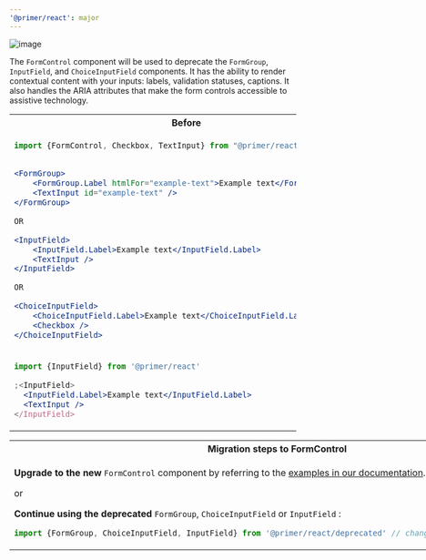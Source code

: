 ```yaml
---
'@primer/react': major
---
```


![image](https://user-images.githubusercontent.com/13340707/154948443-60d70cc7-4f26-444f-8366-7963336be53c.png)

The `FormControl` component will be used to deprecate the `FormGroup`, `InputField`, and `ChoiceInputField` components. It has the ability to render contextual content with your inputs: labels, validation statuses, captions. It also handles the ARIA attributes that make the form controls accessible to assistive technology.

<table>
<tr>
<th> Before </th> <th> After </th>
</tr>
<tr>
<td valign="top">

```jsx
import {FormControl, Checkbox, TextInput} from "@primer/react"


<FormGroup>
    <FormGroup.Label htmlFor="example-text">Example text</FormGroup.Label>
    <TextInput id="example-text" />
</FormGroup>

OR

<InputField>
    <InputField.Label>Example text</InputField.Label>
    <TextInput />
</InputField>

OR

<ChoiceInputField>
    <ChoiceInputField.Label>Example text</ChoiceInputField.Label>
    <Checkbox />
</ChoiceInputField>

```

</td>
<td valign="top">

```jsx
import {FormGroup, TextInput} from "@primer/react"

<FormControl>
  <FormControl.Label>Example text</FormControl.Label>
  <TextInput />
</FormControl>

OR

<FormControl>
  <FormControl.Label>Example text</FormControl.Label>
  <Checkbox />
</FormControl>

```

</td>
</tr>
<tr>
<td valign="top">

```jsx
import {InputField} from '@primer/react'

;<InputField>
  <InputField.Label>Example text</InputField.Label>
  <TextInput />
</InputField>
```

</td>
<td valign="top">

```jsx
import {FormControl} from '@primer/react'

;<FormControl>
  <FormControl.Label>Example Text</FormControl.Label>
  <TextInput />
</FormControl>
```

</td>
</tr>
</table>
<table style="display: table">
<tr><th>Migration steps to FormControl</th></tr>
<tr>
<td>

<strong>Upgrade to the new</strong> `FormControl` component by referring to the [examples in our documentation](https://primer.style/react/FormControl).

or

<strong>Continue using the deprecated</strong> `FormGroup`, `ChoiceInputField` or `InputField` :

```js
import {FormGroup, ChoiceInputField, InputField} from '@primer/react/deprecated' // change your import statements
```

</td>
</tr>
</table>
